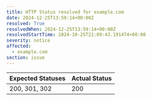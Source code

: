 ```yaml
---
title: HTTP Status resolved for example.com
date: 2024-12-25T13:59:14+00:00Z
resolved: True
resolvedWhen: 2024-12-25T13:59:14+00:00Z
resolvedStartTime: 2024-10-25T21:09:43.191474+00:00
severity: notice
affected:
  - example.com
section: issue
---
```


| Expected Statuses | Actual Status  |
|-------------------|----------------|
| 200, 301, 302 | 200 |
